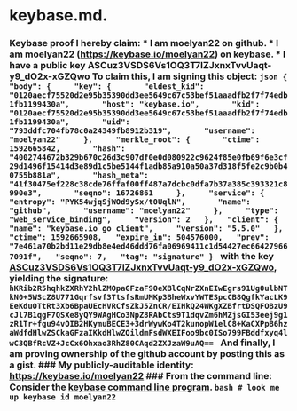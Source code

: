 # keybase.md.
### Keybase proof  I hereby claim:    * I am moelyan22 on github.   * I am moelyan22 (https://keybase.io/moelyan22) on keybase.   * I have a public key ASCuz3VSDS6Vs1OQ3T7lZJxnxTvvUaqt-y9_dO2x-xGZQwo  To claim this, I am signing this object:  ```json {   "body": {     "key": {       "eldest_kid": "0120aecf75520d2e95b35390dd3ee5649c67c53bef51aaadfb2f7f74edb1fb1199430a",       "host": "keybase.io",       "kid": "0120aecf75520d2e95b35390dd3ee5649c67c53bef51aaadfb2f7f74edb1fb1199430a",       "uid": "793ddfc704fb78c0a24349fb8912b319",       "username": "moelyan22"     },     "merkle_root": {       "ctime": 1592665842,       "hash": "4002744672b329b670c26d3c907df0e0d080922c9624f85e0fb69f6e3cf29d1496f15414d3e89d1c5be5144f1adb85a910a50a37d318f5fe2c9b0b40755b881a",       "hash_meta": "41f30475ef228c38cde76ffaf00ff487a7dcbc0dfa7b37a385c393321c8990e3",       "seqno": 16726861     },     "service": {       "entropy": "PYK54wjqSjWOd9ySx/t0UqlN",       "name": "github",       "username": "moelyan22"     },     "type": "web_service_binding",     "version": 2   },   "client": {     "name": "keybase.io go client",     "version": "5.5.0"   },   "ctime": 1592665908,   "expire_in": 504576000,   "prev": "7e461a70b2bd11e29db8e4ed46ddd76fa06969411c1d54427ec664279667091f",   "seqno": 7,   "tag": "signature" } ```  with the key [ASCuz3VSDS6Vs1OQ3T7lZJxnxTvvUaqt-y9_dO2x-xGZQwo](https://keybase.io/moelyan22), yielding the signature:  ``` hKRib2R5hqhkZXRhY2hlZMOpaGFzaF90eXBlCqNrZXnEIwEgrs91Ug0ulbNTkN0+5WScZ8U771Gqrfsvf3TtsfsRmUMKp3BheWxvYWTESpcCB8QgfkYacLK9EeKduOTtRt3Xb6BpaUEcHVRCfsZkJ5ZnCR/EIHkQ24WKgXZBfrtDSQFOBzU9cJl7B1qgF7QSXe8yQY9WAgHCo3NpZ8RAbCts9T1dqvZm6hMZjsGI53eej9g1zR1Tr+fgu94vOIB2HKymuBECE3+3drWywKo4T2kunopW1elC8+KaCXPpB6hzaWdfdHlwZSCkaGFzaIKkdHlwZQildmFsdWXEIFoo9bc0ISo799FBddfxyq4lwC3QBfRcVZ+JcCx6Ohxao3RhZ80CAqd2ZXJzaW9uAQ==  ```  And finally, I am proving ownership of the github account by posting this as a gist.  ### My publicly-auditable identity:  https://keybase.io/moelyan22  ### From the command line:  Consider the [keybase command line program](https://keybase.io/download).  ```bash # look me up keybase id moelyan22 ```
